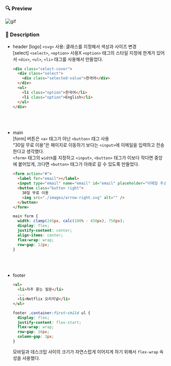 ### 🔍 Preview

![gif](./images/readme-img.gif)

### 📝 Description

- header
  [logo] `<svg>` 사용: 클래스를 지정해서 색상과 사이즈 변경 <br />
  [select] `<select>`, `<option>` 사용X
  `<option>` 태그의 스타일 지정에 한계가 있어서 `<div>`, `<ul>`, `<li>` 태그를 사용해서 만들었다.
  ```html
  <div class="select-cover">
    <div class="select">
      <div class="selected-value">한국어</div>
    </div>
    <ul>
      <li class="option">한국어</li>
      <li class="option">English</li>
    </ul>
  </div>
  ```
  <br /><br /><br />
- main<br />
  [form] 버튼은 `<a>` 태그가 아닌 `<button>` 태그 사용<br />
  “30일 무료 이용”은 페이지로 이동하기 보다는 `<input>`에 이메일을 입력하고 전송한다고 생각했다.<br />
  `<form>` 태그의 `width`를 지정하고 `<input>`, `<button>` 태그가 이보다 작다면 중앙에 붙어있게, 크다면 `<button>` 태그가 아래로 갈 수 있도록 만들었다.<br />
  ```html
  <form action="#">
    <label for="email"></label>
    <input type="email" name="email" id="email" placeholder="이메일 주소" />
    <button class="button right">
      30일 무료 이용
      <img src="./images/arrow-right.svg" alt="" />
    </button>
  </form>
  ```
  ```css
  main form {
    width: clamp(245px, calc(100% - 450px), 750px);
    display: flex;
    justify-content: center;
    align-items: center;
    flex-wrap: wrap;
    row-gap: 12px;
  }
  ```
  <br /><br /><br />
- footer
  ```html
  <ul>
    <li>자주 묻는 질문</li>
    ...
    <li>Netflix 오리지널</li>
  </ul>
  ```
  ```css
  footer .container:first-child ul {
    display: flex;
    justify-content: flex-start;
    flex-wrap: wrap;
    row-gap: 16px;
    column-gap: 3px;
  }
  ```
  모바일과 데스크탑 사이의 크기가 자연스럽게 이어지게 하기 위해서 `flex-wrap` 속성을 사용했다.

